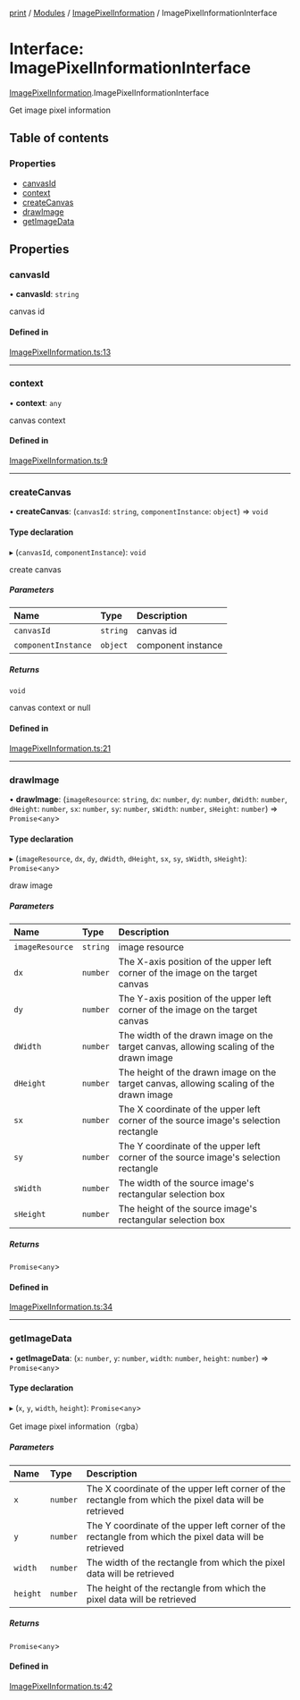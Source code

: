 [print](../README.md) / [Modules](../modules.md) / [ImagePixelInformation](../modules/ImagePixelInformation.md) / ImagePixelInformationInterface

# Interface: ImagePixelInformationInterface

[ImagePixelInformation](../modules/ImagePixelInformation.md).ImagePixelInformationInterface

Get image pixel information

## Table of contents

### Properties

- [canvasId](ImagePixelInformation.ImagePixelInformationInterface.md#canvasid)
- [context](ImagePixelInformation.ImagePixelInformationInterface.md#context)
- [createCanvas](ImagePixelInformation.ImagePixelInformationInterface.md#createcanvas)
- [drawImage](ImagePixelInformation.ImagePixelInformationInterface.md#drawimage)
- [getImageData](ImagePixelInformation.ImagePixelInformationInterface.md#getimagedata)

## Properties

### canvasId

• **canvasId**: `string`

canvas id

#### Defined in

[ImagePixelInformation.ts:13](https://github.com/17562105692/printease/blob/e97394d/src/interface/ImagePixelInformation.ts#L13)

___

### context

• **context**: `any`

canvas context

#### Defined in

[ImagePixelInformation.ts:9](https://github.com/17562105692/printease/blob/e97394d/src/interface/ImagePixelInformation.ts#L9)

___

### createCanvas

• **createCanvas**: (`canvasId`: `string`, `componentInstance`: `object`) => `void`

#### Type declaration

▸ (`canvasId`, `componentInstance`): `void`

create canvas

##### Parameters

| Name | Type | Description |
| :------ | :------ | :------ |
| `canvasId` | `string` | canvas id |
| `componentInstance` | `object` | component instance |

##### Returns

`void`

canvas context or null

#### Defined in

[ImagePixelInformation.ts:21](https://github.com/17562105692/printease/blob/e97394d/src/interface/ImagePixelInformation.ts#L21)

___

### drawImage

• **drawImage**: (`imageResource`: `string`, `dx`: `number`, `dy`: `number`, `dWidth`: `number`, `dHeight`: `number`, `sx`: `number`, `sy`: `number`, `sWidth`: `number`, `sHeight`: `number`) => `Promise`<`any`\>

#### Type declaration

▸ (`imageResource`, `dx`, `dy`, `dWidth`, `dHeight`, `sx`, `sy`, `sWidth`, `sHeight`): `Promise`<`any`\>

draw image

##### Parameters

| Name | Type | Description |
| :------ | :------ | :------ |
| `imageResource` | `string` | image resource |
| `dx` | `number` | The X-axis position of the upper left corner of the image on the target canvas |
| `dy` | `number` | The Y-axis position of the upper left corner of the image on the target canvas |
| `dWidth` | `number` | The width of the drawn image on the target canvas, allowing scaling of the drawn image |
| `dHeight` | `number` | The height of the drawn image on the target canvas, allowing scaling of the drawn image |
| `sx` | `number` | The X coordinate of the upper left corner of the source image's selection rectangle |
| `sy` | `number` | The Y coordinate of the upper left corner of the source image's selection rectangle |
| `sWidth` | `number` | The width of the source image's rectangular selection box |
| `sHeight` | `number` | The height of the source image's rectangular selection box |

##### Returns

`Promise`<`any`\>

#### Defined in

[ImagePixelInformation.ts:34](https://github.com/17562105692/printease/blob/e97394d/src/interface/ImagePixelInformation.ts#L34)

___

### getImageData

• **getImageData**: (`x`: `number`, `y`: `number`, `width`: `number`, `height`: `number`) => `Promise`<`any`\>

#### Type declaration

▸ (`x`, `y`, `width`, `height`): `Promise`<`any`\>

Get image pixel information（rgba）

##### Parameters

| Name | Type | Description |
| :------ | :------ | :------ |
| `x` | `number` | The X coordinate of the upper left corner of the rectangle from which the pixel data will be retrieved |
| `y` | `number` | The Y coordinate of the upper left corner of the rectangle from which the pixel data will be retrieved |
| `width` | `number` | The width of the rectangle from which the pixel data will be retrieved |
| `height` | `number` | The height of the rectangle from which the pixel data will be retrieved |

##### Returns

`Promise`<`any`\>

#### Defined in

[ImagePixelInformation.ts:42](https://github.com/17562105692/printease/blob/e97394d/src/interface/ImagePixelInformation.ts#L42)
